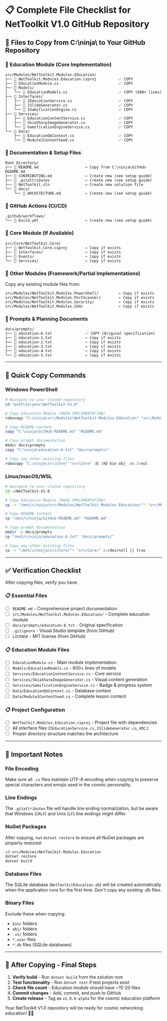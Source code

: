 # 📋 **Complete File Checklist for NetToolkit V1.0 GitHub Repository**

## 🎯 **Files to Copy from C:\ninja\ to Your GitHub Repository**

### **📁 Education Module (Core Implementation)**
```
src/Modules/NetToolkit.Modules.Education/
├── 📄 NetToolkit.Modules.Education.csproj          ✅ COPY
├── 📄 EducationModule.cs                           ✅ COPY
├── 📁 Models/
│   └── 📄 EducationModels.cs                       ✅ COPY (600+ lines)
├── 📁 Interfaces/
│   ├── 📄 IEducationService.cs                     ✅ COPY
│   ├── 📄 ISlideGenerator.cs                       ✅ COPY  
│   └── 📄 IGamificationEngine.cs                   ✅ COPY
├── 📁 Services/
│   ├── 📄 EducationContentService.cs               ✅ COPY
│   ├── 📄 SkiaSharpImageGenerator.cs               ✅ COPY
│   └── 📄 GamificationEngineService.cs             ✅ COPY
└── 📁 Data/
    ├── 📄 EducationDbContext.cs                    ✅ COPY
    └── 📄 Module1ContentSeed.cs                    ✅ COPY
```

### **📁 Documentation & Setup Files**  
```
Root Directory/
├── 📄 README.md                     ← Copy from C:\ninja\GitHub-README.md
├── 📄 CONTRIBUTING.md               ← Create new (see setup guide)
├── 📄 .gitattributes                ← Create new (see setup guide)
├── 📄 NetToolkit.sln                ← Create new solution file
└── 📁 docs/
    └── 📄 ARCHITECTURE.md           ← Create new (see setup guide)
```

### **📁 GitHub Actions (CI/CD)**
```
.github/workflows/
└── 📄 build.yml                     ← Create new (see setup guide)
```

### **📁 Core Module (If Available)**
```
src/Core/NetToolkit.Core/
├── 📄 NetToolkit.Core.csproj        ← Copy if exists
├── 📁 Interfaces/                   ← Copy if exists
├── 📁 Events/                       ← Copy if exists
└── 📁 Services/                     ← Copy if exists
```

### **📁 Other Modules (Framework/Partial Implementations)**
Copy any existing module files from:
```
src/Modules/NetToolkit.Modules.PowerShell/         ← Copy if exists
src/Modules/NetToolkit.Modules.PortScanner/        ← Copy if exists
src/Modules/NetToolkit.Modules.Security/           ← Copy if exists
src/Modules/NetToolkit.Modules.SSH/                ← Copy if exists
```

### **📁 Prompts & Planning Documents**
```
docs/prompts/
├── 📄 education-6.txt               ✅ COPY (Original specification)
├── 📄 education-1.txt               ← Copy if exists
├── 📄 education-2.txt               ← Copy if exists
├── 📄 education-3.txt               ← Copy if exists
├── 📄 education-4.txt               ← Copy if exists
└── 📄 education-5.txt               ← Copy if exists
```

---

## 🔧 **Quick Copy Commands**

### **Windows PowerShell**
```powershell
# Navigate to your cloned repository
cd "path\to\your\NetToolkit-V1.0"

# Copy Education Module (MAIN IMPLEMENTATION)
robocopy "C:\ninja\src\Modules\NetToolkit.Modules.Education" "src\Modules\NetToolkit.Modules.Education" /E /XD bin obj .vs

# Copy README content
copy "C:\ninja\GitHub-README.md" "README.md"

# Copy prompt documentation
mkdir docs\prompts
copy "C:\ninja\education-6.txt" "docs\prompts\"

# Copy any other existing files
robocopy "C:\ninja\src\Core" "src\Core" /E /XD bin obj .vs 2>nul
```

### **Linux/macOS/WSL**
```bash
# Navigate to your cloned repository
cd ~/NetToolkit-V1.0

# Copy Education Module (MAIN IMPLEMENTATION)
cp -r "/mnt/c/ninja/src/Modules/NetToolkit.Modules.Education/"* "src/Modules/NetToolkit.Modules.Education/"

# Copy README content
cp "/mnt/c/ninja/GitHub-README.md" "README.md"

# Copy prompt documentation
mkdir -p docs/prompts
cp "/mnt/c/ninja/education-6.txt" "docs/prompts/"

# Copy any other existing files
cp -r "/mnt/c/ninja/src/Core/"* "src/Core/" 2>/dev/null || true
```

---

## ✅ **Verification Checklist**

After copying files, verify you have:

### **📋 Essential Files**
- [ ] `README.md` - Comprehensive project documentation
- [ ] `src/Modules/NetToolkit.Modules.Education/` - Complete education module
- [ ] `docs/prompts/education-6.txt` - Original specification
- [ ] `.gitignore` - Visual Studio template (from GitHub)
- [ ] `LICENSE` - MIT license (from GitHub)

### **📋 Education Module Files**
- [ ] `EducationModule.cs` - Main module implementation
- [ ] `Models/EducationModels.cs` - 600+ lines of models
- [ ] `Services/EducationContentService.cs` - Core service
- [ ] `Services/SkiaSharpImageGenerator.cs` - Visual content generation
- [ ] `Services/GamificationEngineService.cs` - Badge & progress system
- [ ] `Data/EducationDbContext.cs` - Database context
- [ ] `Data/Module1ContentSeed.cs` - Complete lesson content

### **📋 Project Configuration**
- [ ] `NetToolkit.Modules.Education.csproj` - Project file with dependencies
- [ ] All interface files (`IEducationService.cs`, `ISlideGenerator.cs`, etc.)
- [ ] Proper directory structure matches the architecture

---

## 🚨 **Important Notes**

### **File Encoding**
Make sure all `.cs` files maintain UTF-8 encoding when copying to preserve special characters and emojis used in the cosmic personality.

### **Line Endings**
The `.gitattributes` file will handle line ending normalization, but be aware that Windows (`CRLF`) and Unix (`LF`) line endings might differ.

### **NuGet Packages**
After copying, run `dotnet restore` to ensure all NuGet packages are properly restored:
```bash
cd src/Modules/NetToolkit.Modules.Education
dotnet restore
dotnet build
```

### **Database Files**
The SQLite database (`NetToolkitEducation.db`) will be created automatically when the application runs for the first time. Don't copy any existing .db files.

### **Binary Files**
Exclude these when copying:
- `bin/` folders
- `obj/` folders  
- `.vs/` folders
- `*.user` files
- `*.db` files (SQLite databases)

---

## 🎉 **After Copying - Final Steps**

1. **Verify build** - Run `dotnet build` from the solution root
2. **Test functionality** - Run `dotnet test` if test projects exist
3. **Check file count** - Education module should have ~15-20 files
4. **Commit changes** - Add, commit, and push to GitHub
5. **Create release** - Tag as `v1.0.0-alpha` for the cosmic education platform

Your NetToolkit V1.0 repository will be ready for cosmic networking education! 🌌✨